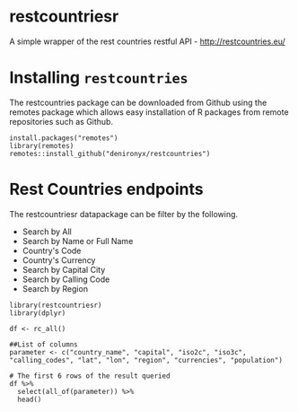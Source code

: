 # restcountriesr
A simple wrapper of the rest countries restful API - http://restcountries.eu/

# Installing `restcountries`

The restcountries package can be downloaded from Github using the remotes package which allows easy installation of R packages from remote repositories such as Github. 
```
install.packages("remotes")
library(remotes)
remotes::install_github("denironyx/restcountries")
```

# Rest Countries endpoints
The restcountriesr datapackage can be filter by the following.

- Search by All
- Search by Name or Full Name
- Country's Code
- Country's Currency
- Search by Capital City
- Search by Calling Code
- Search by Region

```
library(restcountriesr)
library(dplyr)

df <- rc_all()

##List of columns
parameter <- c("country_name", "capital", "iso2c", "iso3c", "calling_codes", "lat", "lon", "region", "currencies", "population")

# The first 6 rows of the result queried
df %>% 
  select(all_of(parameter)) %>% 
  head()
```
